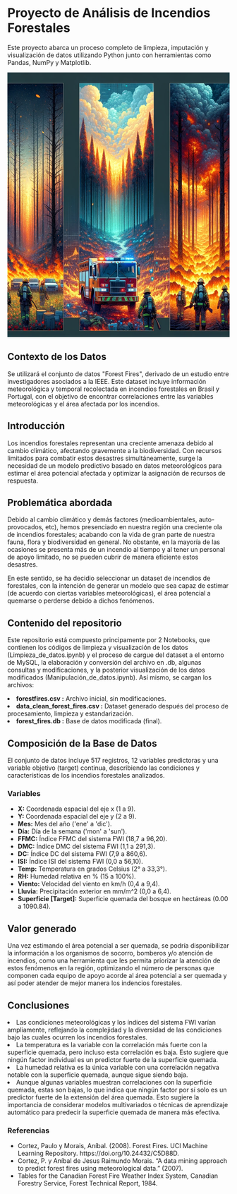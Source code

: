 <html lang="es">
<body>
    <h1>Proyecto de Análisis de Incendios Forestales</h1>
    <p>Este proyecto abarca un proceso completo de limpieza, imputación y visualización de datos utilizando Python junto con herramientas como Pandas, NumPy y Matplotlib.</p>
        <div style="text-align: center;">
    <img src="foto.webp" alt="Incendio Forestal" width="800" height="600">
    </div>
    <h2>Contexto de los Datos</h2>
    <p>Se utilizará el conjunto de datos "Forest Fires", derivado de un estudio entre investigadores asociados a la IEEE. Este dataset incluye información meteorológica y temporal recolectada en incendios forestales en Brasil y Portugal, con el objetivo de encontrar correlaciones entre las variables meteorológicas y el área afectada por los incendios.</p>
    <h2>Introducción</h2>
    <p>Los incendios forestales representan una creciente amenaza debido al cambio climático, afectando gravemente a la biodiversidad. Con recursos limitados para combatir estos desastres simultáneamente, surge la necesidad de un modelo predictivo basado en datos meteorológicos para estimar el área potencial afectada y optimizar la asignación de recursos de respuesta.</p>
    <h2>Problemática abordada</h2>
    <p>Debido al cambio climático y demás factores (medioambientales, auto-provocados, etc), hemos presenciado en nuestra región una creciente ola de incendios forestales; acabando con la vida de gran parte de nuestra fauna, flora y biodiversidad en general. No obstante, en la mayoría de las ocasiones se presenta más de un incendio al tiempo y al tener un personal de apoyo limitado, no se pueden cubrir de manera eficiente estos desastres.

En este sentido, se ha decidio seleccionar un dataset de incendios de forestales, con la intención de generar un modelo que sea capaz de estimar (de acuerdo con ciertas variables meteorológicas), el área potencial a quemarse o perderse debido a dichos fenómenos.</p>
    <h2>Contenido del repositorio</h2>
    <p> Este repositorio está compuesto principamente por 2 Notebooks, que contienen los códigos de limpieza y visualización de los datos (Limpieza_de_datos.ipynb) y el proceso de cargue del dataset a el entorno de MySQL, la elaboración y conversión del archivo en .db, algunas consultas y modificaciones, y la posterior visualización de los datos modificados (Manipulación_de_datos.ipynb).
    Así mismo, se cargan los archivos: 
        <li><strong>forestfires.csv :</strong> Archivo inicial, sin modificaciones.</li>
        <li><strong>data_clean_forest_fires.csv :</strong> Dataset generado después del proceso de procesamiento, limpieza y estandarización.</li>
        <li><strong>forest_fires.db :</strong> Base de datos modificada (final).</li></p>
    <h2>Composición de la Base de Datos</h2>
    <p>El conjunto de datos incluye 517 registros, 12 variables predictoras y una variable objetivo (target) continua, describiendo las condiciones y características de los incendios forestales analizados.</p>
    <h3>Variables</h3>
    <ul>
        <li><strong>X:</strong> Coordenada espacial del eje x (1 a 9).</li>
        <li><strong>Y:</strong> Coordenada espacial del eje y (2 a 9).</li>
        <li><strong>Mes:</strong> Mes del año ('ene' a 'dic').</li>
        <li><strong>Día:</strong> Día de la semana ('mon' a 'sun').</li>
        <li><strong>FFMC:</strong> Índice FFMC del sistema FWI (18,7 a 96,20).</li>
        <li><strong>DMC:</strong> Índice DMC del sistema FWI (1,1 a 291,3).</li>
        <li><strong>DC:</strong> Índice DC del sistema FWI (7,9 a 860,6).</li>
        <li><strong>ISI:</strong> Índice ISI del sistema FWI (0,0 a 56,10).</li>
        <li><strong>Temp:</strong> Temperatura en grados Celsius (2° a 33,3°).</li>
        <li><strong>RH:</strong> Humedad relativa en % (15 a 100%).</li>
        <li><strong>Viento:</strong> Velocidad del viento en km/h (0,4 a 9,4).</li>
        <li><strong>Lluvia:</strong> Precipitación exterior en mm/m^2 (0,0 a 6,4).</li>
        <li><strong>Superficie [Target]:</strong> Superficie quemada del bosque en hectáreas (0.00 a 1090.84).</li>
    </ul>
    <h2>Valor generado</h2>
    <p>Una vez estimando el área potencial a ser quemada, se podría disponibilizar la información a los organismos de socorro, bomberos y/o atención de incendios, como una herramienta que les permita priorizar la atención de estos fenómenos en la región, optimizando el número de personas que componen cada equipo de apoyo acorde al área potencial a ser quemada y así poder atender de mejor manera los indencios forestales.</p>
<h2>Conclusiones</h2>
<p> 
<li> Las condiciones meteorológicas y los índices del sistema FWI varían ampliamente, reflejando la complejidad y la diversidad de las condiciones bajo las cuales ocurren los incendios forestales.
<li> La temperatura es la variable con la correlación más fuerte con la superficie quemada, pero incluso esta correlación es baja. Esto sugiere que ningún factor individual es un predictor fuerte de la superficie quemada.
<li> La humedad relativa es la única variable con una correlación negativa notable con la superficie quemada, aunque sigue siendo baja.
<li> Aunque algunas variables muestran correlaciones con la superficie quemada, estas son bajas, lo que indica que ningún factor por sí solo es un predictor fuerte de la extensión del área quemada. Esto sugiere la importancia de considerar modelos multivariados o técnicas de aprendizaje automático para predecir la superficie quemada de manera más efectiva.</p>
   
<h3>Referencias</h3>
    <ul>
        <li>Cortez, Paulo y Morais, Aníbal. (2008). Forest Fires. UCI Machine Learning Repository. https://doi.org/10.24432/C5D88D.</li>
        <li>Cortez, P. y Aníbal de Jesus Raimundo Morais. “A data mining approach to predict forest fires using meteorological data.” (2007).</li>
        <li>Tables for the Canadian Forest Fire Weather Index System, Canadian Forestry Service, Forest Technical Report, 1984.</li>
    </ul>
</div>
</body>
</html>
